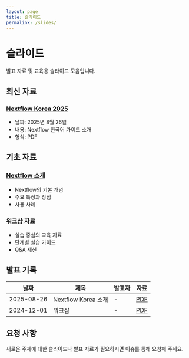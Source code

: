 ```yaml
---
layout: page
title: 슬라이드
permalink: /slides/
---
```


# 슬라이드

발표 자료 및 교육용 슬라이드 모음입니다.

## 최신 자료

### [Nextflow Korea 2025](slides/26082025_Nextflow_KR.pdf)
- 날짜: 2025년 8월 26일
- 내용: Nextflow 한국어 가이드 소개
- 형식: PDF

## 기초 자료

### [Nextflow 소개](slides/introduction.pdf)
- Nextflow의 기본 개념
- 주요 특징과 장점
- 사용 사례

### [워크샵 자료](slides/workshop-2024.pdf)
- 실습 중심의 교육 자료
- 단계별 실습 가이드
- Q&A 세션

## 발표 기록

| 날짜 | 제목 | 발표자 | 자료 |
|------|------|--------|------|
| 2025-08-26 | Nextflow Korea 소개 | - | [PDF](slides/26082025_Nextflow_KR.pdf) |
| 2024-12-01 | 워크샵 | - | [PDF](slides/workshop-2024.pdf) |

## 요청 사항

새로운 주제에 대한 슬라이드나 발표 자료가 필요하시면 이슈를 통해 요청해 주세요.

